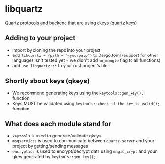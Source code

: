 # libquartz
Quartz protocols and backend that are using qkeys (quartz keys)


## Adding to your project
* import by cloning the repo into your project
* add ```libquartz = {path = "<yourpatр"}``` to Cargo.toml (support for other languages isn't tested yet + we didn't add ```no_mangle``` flag to all functions)
* add ```use libquartz::*``` to your rust project's file


## Shortly about keys (qkeys)
* We recommend generating keys using the ```keytools::gen_key();``` function
* Keys MUST be validated using ```keytools::check_if_the_key_is_valid();``` function

## What does each module stand for
* ```keytools``` is used to generate/validate qkeys
* ```msgservices``` is used to communicate between ```quartz-server``` and your project by getting/sending messages
* ```encryption``` is used to encrypt/decrypt data using ```magic_crypt``` and your qkey generated by ```keytools::gen_key();```
